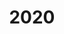 ---
layout: page
title: 2020
has_children: true
parent: Challenges
permalink: /challenges/2020
nav_order: 10
image: /assets/img/2020.svg
image_alt: 2020
---